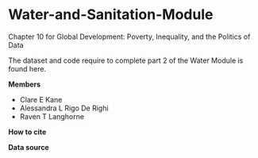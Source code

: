 # Water-and-Sanitation-Module
Chapter 10 for Global Development: Poverty, Inequality, and the Politics of Data

The dataset and code require to complete part 2 of the Water Module is found here.

**Members**

* Clare E Kane
* Alessandra L Rigo De Righi 
* Raven T Langhorne

**How to cite**

**Data source**
